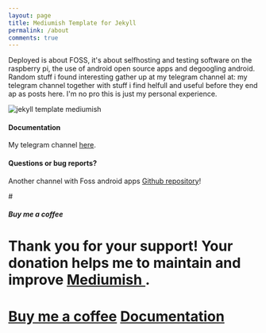 ```yaml
---
layout: page
title: Mediumish Template for Jekyll
permalink: /about
comments: true
---
```


<div class="row justify-content-between">
<div class="col-md-8 pr-5">

<p>Deployed is about FOSS, 
it's about selfhosting and testing software on the raspberry pi, 
the use of android open source apps and degoogling android.
Random stuff i found interesting gather up at my telegram channel at:
my telegram channel together with stuff i find helfull and useful before they end ap as posts here.
I'm no pro this is just my personal experience.
</p>

<p class="mb-5"><img class="shadow-lg" src="{{site.baseurl}}/assets/images/mediumish-jekyll-template.png" alt="jekyll template mediumish" /></p>
<h4>Documentation</h4>

<p>My telegram channel <a href="https://t.me/ippossackofhacks">here</a>.</p>

<h4>Questions or bug reports?</h4>

<p>Another channel with Foss android apps <a href="https://t.me/favandroidapps">Github repository</a>!</p>

</div>

<div class="col-md-4">

<div class="sticky-top sticky-top-80">
# <h5>Buy me a coffee</h5>

# <p>Thank you for your support! Your donation helps me to maintain and improve <a target="_blank" href="https://github.com/wowthemesnet/mediumish-theme-jekyll">Mediumish <i class="fab fa-github"></i></a>.</p>

# <a target="_blank" href="https://www.wowthemes.net/donate/" class="btn btn-danger">Buy me a coffee</a> <a target="_blank" href="https://bootstrapstarter.com/bootstrap-templates/template-mediumish-bootstrap-jekyll/" class="btn btn-warning">Documentation</a>

</div>
</div>
</div>
